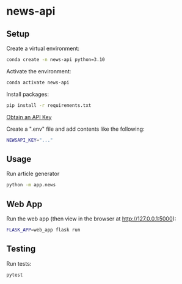 # news-api

## Setup

Create a virtual environment:

```sh
conda create -n news-api python=3.10
```

Activate the environment:

```sh
conda activate news-api
```

Install packages:

```sh
pip install -r requirements.txt
```

[Obtain an API Key](https://newsapi.org/account)


Create a ".env" file and add contents like the following:

```sh
NEWSAPI_KEY="..."
```
## Usage

Run article generator 
```sh
python -m app.news
```
## Web App 

Run the web app (then view in the browser at http://127.0.0.1:5000):

```sh
FLASK_APP=web_app flask run
```
## Testing

Run tests:

```sh
pytest
```
